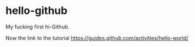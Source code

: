 # hello-github
My fucking first hi-Github.

Now the link to the tutorial https://guides.github.com/activities/hello-world/
